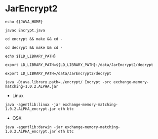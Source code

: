 # JarEncrypt2

```sell script
echo ${JAVA_HOME}
```

```shell script
javac Encrypt.java
```

```shell script
cd encrypt && make && cd -
```

```shell script
cd decrypt && make && cd -
```

```shell script
echo ${LD_LIBRARY_PATH}
```

```shell script
export LD_LIBRARY_PATH=${LD_LIBRARY_PATH}:/data/JarEncrypt2/decrypt
```

```shell script
export LD_LIBRARY_PATH=/data/JarEncrypt2/decrypt
```

```shell script
java -Djava.library.path=./encrypt/ Encrypt -src exchange-memory-matching-1.0.2.ALPHA.jar
```

* Linux

```shell script
java -agentlib:linux -jar exchange-memory-matching-1.0.2.ALPHA_encrypt.jar eth btc
```

* OSX

```shell script
java -agentlib:darwin -jar exchange-memory-matching-1.0.2.ALPHA_encrypt.jar eth btc
```
